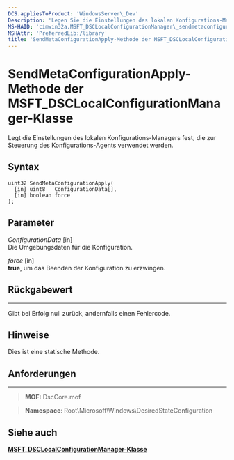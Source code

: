 ```yaml
---
DCS.appliesToProduct: 'WindowsServer\_Dev'
Description: 'Legen Sie die Einstellungen des lokalen Konfigurations-Managers fest, die zur Steuerung des Konfigurations-Agents verwendet werden.'
MS-HAID: 'cimwin32a.MSFT_DSCLocalConfigurationManager\_sendmetaconfigurationapply'
MSHAttr: 'PreferredLib:/library'
title: 'SendMetaConfigurationApply-Methode der MSFT_DSCLocalConfigurationManager-Klasse'
---
```


# SendMetaConfigurationApply-Methode der MSFT_DSCLocalConfigurationManager-Klasse

Legt die Einstellungen des lokalen Konfigurations-Managers fest, die zur Steuerung des Konfigurations-Agents verwendet werden.

Syntax
------

```mof
uint32 SendMetaConfigurationApply(
  [in] uint8   ConfigurationData[],
  [in] boolean force
);
```

Parameter
----------

*ConfigurationData* \[in\]  
Die Umgebungsdaten für die Konfiguration.

*force* \[in\]  
**true**, um das Beenden der Konfiguration zu erzwingen.

## Rückgabewert
------------

Gibt bei Erfolg null zurück, andernfalls einen Fehlercode.

## Hinweise

Dies ist eine statische Methode.

## Anforderungen
------------
>**MOF:** DscCore.mof

>**Namespace**: Root\Microsoft\Windows\DesiredStateConfiguration


## Siehe auch


[**MSFT_DSCLocalConfigurationManager-Klasse**](msft-dsclocalconfigurationmanager.md)


 

 





<!--HONumber=Apr16_HO2-->


